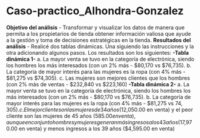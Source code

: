 # Caso-practico_Alhondra-Gonzalez
**Objetivo del análisis**  -  Transformar y visualizar los datos de manera que permita a los propietarios de tienda obtener información valiosa que ayude a la gestión y toma de decisiones estratégicas en la tienda.
**Resultados del análisis** - 
Realicé dos tablas dinámicas. Una siguiendo las instrucciones y la otra adicionando algunos pasos. Los resultados son los siguientes: 
**-Tabla dinámica 1-**
a. La mayor venta se tuvo en la categoría de electrónica, siendo los hombres los más interesados (con un 2% más - $80,170 vs $76,735).
b. La categoría de mayor interés  para las mujeres es la ropa (con 4% más - $81,275 vs $74,305).
c. Las mujeres son  mejores clientes que los hombres (con 2% más de ventas - $232,840 vs $223,160) 
**-Tabla dinámica 2-**
a. La mayor venta se tuvo en la categoría de electrónica, siendo los hombres los más interesados (con un 2% más - $80,170 vs $76,735).
b. La categoría de mayor interés  para las mujeres es la ropa (con 4% más - $81,275 vs $74,305).
c. El mejor cliente son las mujeres de 34 años ($12,050.00 en venta) y el peor cliente son las mujeres de 45 años ($585.00 en venta),aunque en conjunto hombres y mujeres generan más ingresos a los 43 años ($17,970.00 en venta) y menos ingresos a los 39  años ($4,595.00 en venta) 
